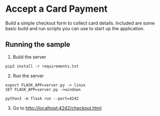 # Accept a Card Payment

Build a simple checkout form to collect card details. Included are some basic build and run scripts you can use to start up the application.

## Running the sample

1. Build the server

```
pip3 install -r requirements.txt
```

2. Run the server

```
export FLASK_APP=server.py -> linux
SET FLASK_APP=server.py ->windows

python3 -m flask run --port=4242
```

3. Go to [http://localhost:4242/checkout.html](http://localhost:4242/checkout.html)
